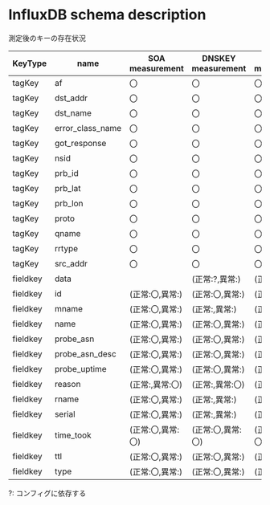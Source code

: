 # InfluxDB schema description

測定後のキーの存在状況

|KeyType |name            |SOA measurement   | DNSKEY measurement | NS measurement   |
| ----   | ----           | ----             | ----               | ----             |
|tagKey  |af              |    〇            |     〇             |    〇            |
|tagKey  |dst_addr        |    〇            |     〇             |    〇            |
|tagKey  |dst_name        |    〇            |     〇             |    〇            |
|tagKey  |error_class_name|    〇            |     〇             |    〇            |
|tagKey  |got_response    |    〇            |     〇             |    〇            |
|tagKey  |nsid            |    〇            |     〇             |    〇            |
|tagKey  |prb_id          |    〇            |     〇             |    〇            |
|tagKey  |prb_lat         |    〇            |     〇             |    〇            |
|tagKey  |prb_lon         |    〇            |     〇             |    〇            |
|tagKey  |proto           |    〇            |     〇             |    〇            |
|tagKey  |qname           |    〇            |     〇             |    〇            |
|tagKey  |rrtype          |    〇            |     〇             |    〇            |
|tagKey  |src_addr        |    〇            |     〇             |    〇            |
|fieldkey|data            |                |(正常:?,異常:)   |(正常:〇,異常:) |
|fieldkey|id              |(正常:〇,異常:) |(正常:〇,異常:)   |(正常:〇,異常:) |
|fieldkey|mname           |(正常:〇,異常:) |(正常:,異常:)   |(正常:,異常:) |
|fieldkey|name            |(正常:〇,異常:) |(正常:〇,異常:)   |(正常:〇,異常:) |
|fieldkey|probe_asn       |(正常:〇,異常:) |(正常:〇,異常:)   |(正常:〇,異常:) |
|fieldkey|probe_asn_desc  |(正常:〇,異常:) |(正常:〇,異常:)   |(正常:〇,異常:) |
|fieldkey|probe_uptime    |(正常:〇,異常:) |(正常:〇,異常:)   |(正常:〇,異常:) |
|fieldkey|reason          |(正常:,異常:〇) |(正常:,異常:〇)   |(正常:,異常:〇) |
|fieldkey|rname           |(正常:〇,異常:) |(正常:,異常:)   |(正常:,異常:) |
|fieldkey|serial          |(正常:〇,異常:) |(正常:,異常:)   |(正常:,異常:) |
|fieldkey|time_took       |(正常:〇,異常:〇) |(正常:〇,異常:〇)   |(正常:〇,異常:〇) |
|fieldkey|ttl             |(正常:〇,異常:) |(正常:〇,異常:)   |(正常:〇,異常:) |
|fieldkey|type            |(正常:〇,異常:) |(正常:〇,異常:)   |(正常:〇,異常:) |

?: コンフィグに依存する
